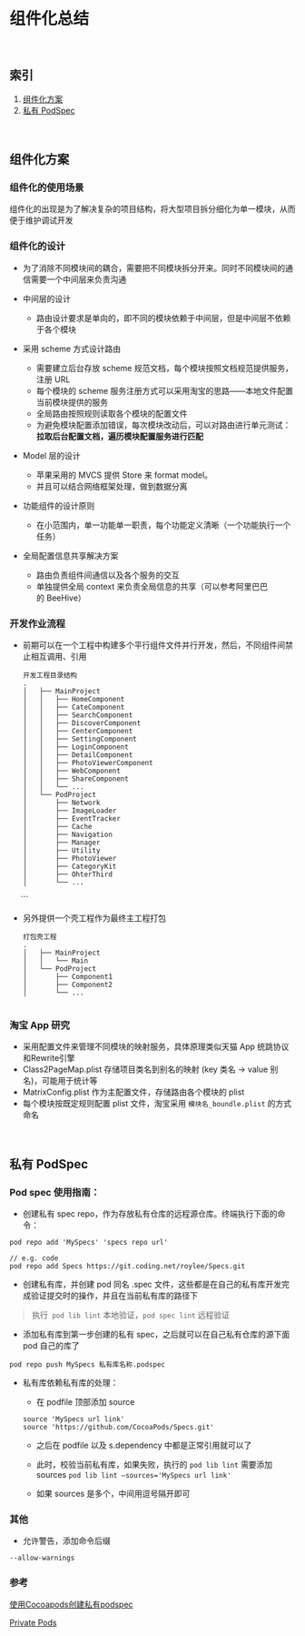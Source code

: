 # 组件化总结

<br>

## 索引

1. [组件化方案](https://coding.net/u/roylee/p/Interview/git/blob/master/model_source.md#组件化方案)
2. [私有 PodSpec](https://coding.net/u/roylee/p/Interview/git/blob/master/model_source.md#私有-podspec)

<br>

## 组件化方案

### 组件化的使用场景

组件化的出现是为了解决复杂的项目结构，将大型项目拆分细化为单一模块，从而便于维护调试开发 
### 组件化的设计

* 为了消除不同模块间的耦合，需要把不同模块拆分开来。同时不同模块间的通信需要一个中间层来负责沟通
* 中间层的设计

	- 路由设计要求是单向的，即不同的模块依赖于中间层，但是中间层不依赖于各个模块
* 采用 scheme 方式设计路由

	- 需要建立后台存放 scheme 规范文档，每个模块按照文档规范提供服务，注册 URL
	- 每个模块的 scheme 服务注册方式可以采用淘宝的思路——本地文件配置当前模块提供的服务
	- 全局路由按照规则读取各个模块的配置文件
	- 为避免模块配置添加错误，每次模块改动后，可以对路由进行单元测试：**拉取后台配置文档，遍历模块配置服务进行匹配**
* Model 层的设计

	- 苹果采用的 MVCS 提供 Store 来 format model。
	- 并且可以结合网络框架处理，做到数据分离
* 功能组件的设计原则
	- 在小范围内，单一功能单一职责，每个功能定义清晰（一个功能执行一个任务）

* 全局配置信息共享解决方案
	- 路由负责组件间通信以及各个服务的交互
	- 单独提供全局 context 来负责全局信息的共享（可以参考阿里巴巴的 BeeHive）


### 开发作业流程


* 前期可以在一个工程中构建多个平行组件文件并行开发，然后，不同组件间禁止相互调用、引用
	
	```objc
	开发工程目录结构
    .
    │   ├── MainProject
    │   │   ├── HomeComponent
    │   │   ├── CateComponent
    │   │   ├── SearchComponent
    │   │   ├── DiscoverComponent
    │   │   ├── CenterComponent
    │   │   ├── SettingComponent
    │   │   ├── LoginComponent
    │   │   ├── DetailComponent
    │   │   ├── PhotoViewerComponent
    │   │   ├── WebComponent
    │   │   ├── ShareComponent    
    │   │   └── ...
    │   └── PodProject
    │       ├── Network
    │       ├── ImageLoader
    │       ├── EventTracker
    │       ├── Cache
    │       ├── Navigation
    │       ├── Manager
    │       ├── Utility
    │       ├── PhotoViewer
    │       ├── CategoryKit
    │       ├── OhterThird
    │       └── ...
    
    ```
    
* 另外提供一个壳工程作为最终主工程打包


	```objc
	打包壳工程
    .
    │   ├── MainProject
    │   │   └── Main
    │   └── PodProject
    │       ├── Component1
    │       ├── Component2
    │       └── ...
		    
	```


### 淘宝 App 研究

* 采用配置文件来管理不同模块的映射服务，具体原理类似天猫 App 统跳协议和Rewrite引擎
* Class2PageMap.plist 存储项目类名到别名的映射 (key 类名 -> value 别名)，可能用于统计等
* MatrixConfig.plist 作为主配置文件，存储路由各个模块的 plist
* 每个模块按既定规则配置 plist 文件，淘宝采用 `模块名_boundle.plist` 的方式命名

<br>

## 私有 PodSpec


### Pod spec 使用指南：

- 创建私有 spec repo，作为存放私有仓库的远程源仓库。终端执行下面的命令：

```objc
pod repo add 'MySpecs' 'specs repo url'

// e.g. code
pod repo add Specs https://git.coding.net/roylee/Specs.git
```

- 创建私有库，并创建 pod 同名 .spec 文件，这些都是在自己的私有库开发完成验证提交时的操作，并且在当前私有库的路径下

> 执行` pod lib lint` 本地验证，`pod spec lint` 远程验证

- 添加私有库到第一步创建的私有 spec，之后就可以在自己私有仓库的源下面 pod 自己的库了

```objc
pod repo push MySpecs 私有库名称.podspec
```

- 私有库依赖私有库的处理：

	- 在 podfile 顶部添加 source  
	 
	```objc
	source 'MySpecs url link'
	source 'https://github.com/CocoaPods/Specs.git'
	```

	- 之后在 podfile 以及 s.dependency 中都是正常引用就可以了
	
	- 此时，校验当前私有库，如果失败，执行的 `pod lib lint` 需要添加 sources `pod lib lint —sources='MySpecs url link'`

	- 如果 sources 是多个，中间用逗号隔开即可


### 其他

- 允许警告，添加命令后缀


```objc
--allow-warnings
```
	
### 参考

[使用Cocoapods创建私有podspec](http://www.cocoachina.com/ios/20150228/11206.html)
	
[Private Pods](http://guides.cocoapods.org/making/private-cocoapods.html)

